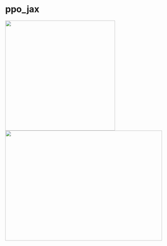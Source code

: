 # ppo_jax

<img src="https://user-images.githubusercontent.com/53355258/160956615-c3565c52-1e68-450b-bcef-10013e860824.gif" width="350" height="350"/> <img src="https://user-images.githubusercontent.com/53355258/160956194-649bb059-32f5-4f32-b9cf-e0162d2b6654.png" width="500" height="350"/>
